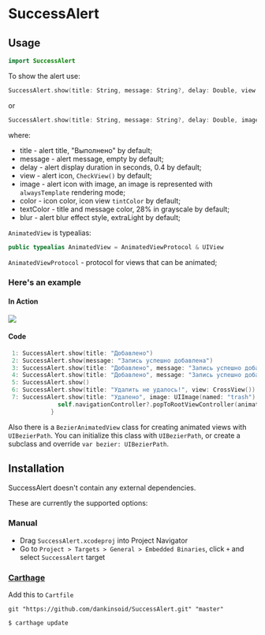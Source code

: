 # SuccessAlert

## Usage
```swift
import SuccessAlert
```
To show the alert use:
```swift
SuccessAlert.show(title: String, message: String?, delay: Double, view: AnimatedView?, color: UIColor?, textColor: UIColor?, blur: UIBlurEffectStyle?, completion: (() -> ())?)
```
or 
```swift
SuccessAlert.show(title: String, message: String?, delay: Double, image: UIImage, color: UIColor?, textColor: UIColor?, blur: UIBlurEffectStyle?, completion: (() -> ())?)
```
where:
* title - alert title, "Выполнено" by default;
* message - alert message, empty by default;
* delay - alert display duration in seconds, 0.4 by default;
* view - alert icon, `CheckView()` by default;
* image - alert icon with image, an image is represented with `alwaysTemplate` rendering mode;
* color - icon color, icon view `tintColor` by default;
* textColor - title and message color, 28% in grayscale by default;
* blur - alert blur effect style, extraLight by default;

`AnimatedView` is typealias: 
```swift
public typealias AnimatedView = AnimatedViewProtocol & UIView
```
`AnimatedViewProtocol` - protocol for views that can be animated;

### Here's an example
#### In Action
<div style="height:300pt">
<img src="https://preview.ibb.co/gQZied/IMG_9444_TRIM.gif">
<div>

#### Code

```swift
 1: SuccessAlert.show(title: "Добавлено")
 2: SuccessAlert.show(message: "Запись успешно добавлена")
 3: SuccessAlert.show(title: "Добавлено", message: "Запись успешно добавлена", color: .white, textColor: .white, blur: .dark)
 4: SuccessAlert.show(title: "Добавлено", message: "Запись успешно добавлена", color: AppColor.green, textColor: AppColor.green)
 5: SuccessAlert.show()
 6: SuccessAlert.show(title: "Удалить не удалось!", view: CrossView())
 7: SuccessAlert.show(title: "Удалено", image: UIImage(named: "trash")!, color: AppColor.gray) {
              self.navigationController?.popToRootViewController(animated: true)
            }
```

Also there is a `BezierAnimatedView` class for creating animated views with `UIBezierPath`. You can initialize this class with `UIBezierPath`, or create a subclass and override `var bezier: UIBezierPath`.

## Installation

SuccessAlert doesn't contain any external dependencies.

These are currently the supported options:

### Manual

* Drag `SuccessAlert.xcodeproj` into Project Navigator
* Go to `Project > Targets > General > Embedded Binaries`, click `+` and select `SuccessAlert` target

### [Carthage](https://github.com/Carthage/Carthage)

Add this to `Cartfile`

```
git "https://github.com/dankinsoid/SuccessAlert.git" "master"
```

```bash
$ carthage update
```
